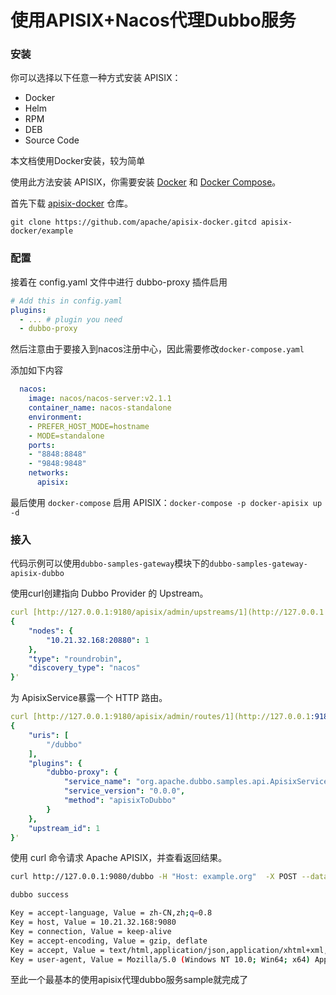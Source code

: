 # 使用APISIX+Nacos代理Dubbo服务

### 安装

你可以选择以下任意一种方式安装 APISIX：

- Docker
- Helm
- RPM
- DEB
- Source Code

本文档使用Docker安装，较为简单

使用此方法安装 APISIX，你需要安装 [Docker](https://www.docker.com/) 和 [Docker Compose](https://docs.docker.com/compose/)。

首先下载 [apisix-docker](https://github.com/apache/apisix-docker) 仓库。

`git clone https://github.com/apache/apisix-docker.gitcd apisix-docker/example`

### 配置

接着在 config.yaml 文件中进行 dubbo-proxy 插件启用

```yaml
# Add this in config.yaml
plugins:
  - ... # plugin you need
  - dubbo-proxy
```

然后注意由于要接入到nacos注册中心，因此需要修改`docker-compose.yaml`

添加如下内容

```yaml
  nacos:
    image: nacos/nacos-server:v2.1.1
    container_name: nacos-standalone
    environment:
    - PREFER_HOST_MODE=hostname
    - MODE=standalone
    ports:
    - "8848:8848"
    - "9848:9848"
    networks:
      apisix:
```

最后使用 `docker-compose` 启用 APISIX：`docker-compose -p docker-apisix up -d`

### 接入

代码示例可以使用`dubbo-samples-gateway`模块下的`dubbo-samples-gateway-apisix-dubbo`

使用curl创建指向 Dubbo Provider 的 Upstream。

```yaml
curl [http://127.0.0.1:9180/apisix/admin/upstreams/1](http://127.0.0.1:9180/apisix/admin/upstreams/1)  -H 'X-API-KEY: edd1c9f034335f136f87ad84b625c8f1' -X PUT -d '
{
    "nodes": {
        "10.21.32.168:20880": 1
    },
    "type": "roundrobin",
    "discovery_type": "nacos"
}'
```

为 ApisixService暴露一个 HTTP 路由。

```yaml
curl [http://127.0.0.1:9180/apisix/admin/routes/1](http://127.0.0.1:9180/apisix/admin/routes/1)  -H 'X-API-KEY: edd1c9f034335f136f87ad84b625c8f1' -X PUT -d '
{
    "uris": [
        "/dubbo"
    ],
    "plugins": {
        "dubbo-proxy": {
            "service_name": "org.apache.dubbo.samples.api.ApisixService",
            "service_version": "0.0.0",
            "method": "apisixToDubbo"
        }
    },
    "upstream_id": 1
}'
```

使用 curl 命令请求 Apache APISIX，并查看返回结果。

```bash
curl http://127.0.0.1:9080/dubbo -H "Host: example.org"  -X POST --data '{"name": "hello"}'
```

```bash
dubbo success

Key = accept-language, Value = zh-CN,zh;q=0.8
Key = host, Value = 10.21.32.168:9080
Key = connection, Value = keep-alive
Key = accept-encoding, Value = gzip, deflate
Key = accept, Value = text/html,application/json,application/xhtml+xml,application/xml;q=0.9,*/*;q=0.8
Key = user-agent, Value = Mozilla/5.0 (Windows NT 10.0; Win64; x64) AppleWebKit/53
```

至此一个最基本的使用apisix代理dubbo服务sample就完成了
